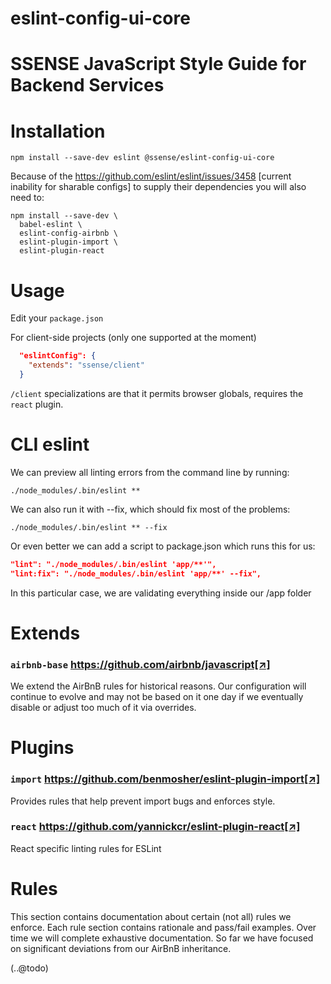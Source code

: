 # eslint-config-ui-core

# SSENSE JavaScript Style Guide for Backend Services

# Installation

```shell
npm install --save-dev eslint @ssense/eslint-config-ui-core
```

Because of the https://github.com/eslint/eslint/issues/3458 [current inability for sharable configs] to supply their dependencies you will also need to:

```shell
npm install --save-dev \
  babel-eslint \
  eslint-config-airbnb \
  eslint-plugin-import \
  eslint-plugin-react
```

# Usage

Edit your `package.json`

For client-side projects (only one supported at the moment)
```json
  "eslintConfig": {
    "extends": "ssense/client"
  }
```

`/client` specializations are that it permits browser globals, requires the `react` plugin.

# CLI eslint

We can preview all linting errors from the command line by running:
```shell
./node_modules/.bin/eslint **
```

We can also run it with --fix, which should fix most of the problems:
```shell
./node_modules/.bin/eslint ** --fix
```

Or even better we can add a script to package.json which runs this for us:
```json
"lint": "./node_modules/.bin/eslint 'app/**'",
"lint:fix": "./node_modules/.bin/eslint 'app/**' --fix",
```

In this particular case, we are validating everything inside our /app folder


# Extends

### `airbnb-base` https://github.com/airbnb/javascript[↗]

We extend the AirBnB rules for historical reasons. Our configuration will continue to evolve and may not be based on it one day if we eventually disable or adjust too much of it via overrides.

# Plugins

### `import` https://github.com/benmosher/eslint-plugin-import[↗]
Provides rules that help prevent import bugs and enforces style.

### `react` https://github.com/yannickcr/eslint-plugin-react[↗]
React specific linting rules for ESLint



# Rules

This section contains documentation about certain (not all) rules we enforce. Each rule section contains rationale and pass/fail examples. Over time we will complete exhaustive documentation. So far we have focused on significant deviations from our AirBnB inheritance.

(..@todo)
